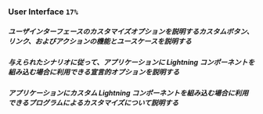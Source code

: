 ### User Interface `17%`

##### ユーザインターフェースのカスタマイズオプションを説明するカスタムボタン、リンク、およびアクションの機能とユースケースを説明する

##### 与えられたシナリオに従って、アプリケーションに Lightning コンポーネントを組み込む場合に利用できる宣言的オプションを説明する

##### アプリケーションにカスタム Lightning コンポーネントを組み込む場合に利用できるプログラムによるカスタマイズについて説明する

